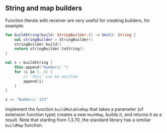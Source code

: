 ## String and map builders

Function literals with receiver are very useful for creating builders, for example:

```kotlin
fun buildString(build: StringBuilder.() -> Unit): String {
    val stringBuilder = StringBuilder()
    stringBuilder.build()
    return stringBuilder.toString()
}

val s = buildString {
    this.append("Numbers: ")
    for (i in 1..3) {
        // 'this' can be omitted
        append(i)
    }
}

s == "Numbers: 123"
```

Implement the function `buildMutableMap` that takes a parameter (of extension function type) creates a new `HashMap`,
builds it, and returns it as a result. Note that starting from 1.3.70, the standard library has a similiar `buildMap`
function.
